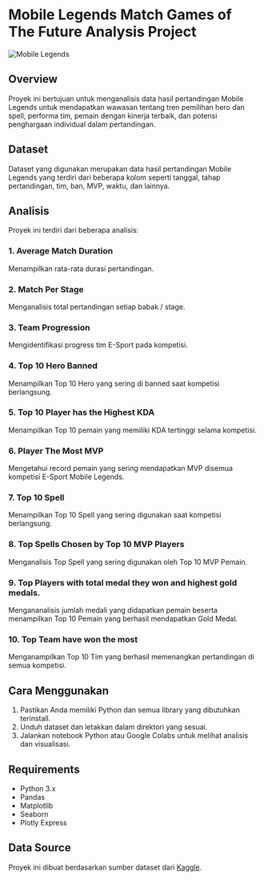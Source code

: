 # Mobile Legends Match Games of The Future Analysis Project

![Mobile Legends](https://images.unsplash.com/photo-1662691448819-abc725b26962?q=80&w=1374&auto=format&fit=crop&ixlib=rb-4.0.3&ixid=M3wxMjA3fDB8MHxwaG90by1wYWdlfHx8fGVufDB8fHx8fA%3D%3D)

## Overview
Proyek ini bertujuan untuk menganalisis data hasil pertandingan Mobile Legends untuk mendapatkan wawasan tentang tren pemilihan hero dan spell, performa tim, pemain dengan kinerja terbaik, dan potensi penghargaan individual dalam pertandingan.

## Dataset
Dataset yang digunakan merupakan data hasil pertandingan Mobile Legends yang terdiri dari beberapa kolom seperti tanggal, tahap pertandingan, tim, ban, MVP, waktu, dan lainnya.

## Analisis
Proyek ini terdiri dari beberapa analisis:

### 1. Average Match Duration
Menampilkan rata-rata durasi pertandingan.


### 2. Match Per Stage
Menganalisis total pertandingan setiap babak / stage.


### 3. Team Progression
Mengidentifikasi progress tim E-Sport pada kompetisi. 


### 4. Top 10 Hero Banned
Menampilkan Top 10 Hero yang sering di banned saat kompetisi berlangsung.


### 5. Top 10 Player has the Highest KDA
Menampilkan Top 10 pemain yang memiliki KDA tertinggi selama kompetisi.


### 6. Player The Most MVP
Mengetahui record pemain yang sering mendapatkan MVP disemua kompetisi E-Sport Mobile Legends.


### 7. Top 10 Spell
Menampilkan Top 10 Spell yang sering digunakan saat kompetisi berlangsung.


### 8. Top Spells Chosen by Top 10 MVP Players
Menganalisis Top Spell yang sering digunakan oleh Top 10 MVP Pemain.


### 9. Top Players with total medal they won and highest gold medals.
Mengananalisis jumlah medali yang didapatkan pemain beserta menampilkan Top 10 Pemain yang berhasil mendapatkan Gold Medal.


### 10. Top Team have won the most
Menganampilkan Top 10 Tim yang berhasil memenangkan pertandingan di semua kompetisi.





## Cara Menggunakan
1. Pastikan Anda memiliki Python dan semua library yang dibutuhkan terinstall.
2. Unduh dataset dan letakkan dalam direktori yang sesuai.
3. Jalankan notebook Python atau Google Colabs untuk melihat analisis dan visualisasi.

## Requirements
- Python 3.x
- Pandas
- Matplotlib
- Seaborn
- Plotly Express

## Data Source
Proyek ini dibuat berdasarkan sumber dataset dari [Kaggle](https://www.kaggle.com/datasets/bcakra/mobile-legend-bang-bang-match-games-of-the-future).
